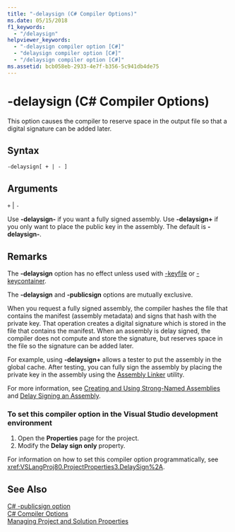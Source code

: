 ```yaml
---
title: "-delaysign (C# Compiler Options)"
ms.date: 05/15/2018
f1_keywords: 
  - "/delaysign"
helpviewer_keywords: 
  - "-delaysign compiler option [C#]"
  - "delaysign compiler option [C#]"
  - "/delaysign compiler option [C#]"
ms.assetid: bcb058eb-2933-4e7f-b356-5c941db4de75
---
```

# -delaysign (C# Compiler Options)

This option causes the compiler to reserve space in the output file so that a digital signature can be added later.

## Syntax

```console
-delaysign[ + | - ]
```

## Arguments

`+` &#124; `-`

Use **-delaysign-** if you want a fully signed assembly. Use **-delaysign+** if you only want to place the public key in the assembly. The default is **-delaysign-**.

## Remarks

The **-delaysign** option has no effect unless used with [-keyfile](../../../csharp/language-reference/compiler-options/keyfile-compiler-option.md) or [-keycontainer](../../../csharp/language-reference/compiler-options/keycontainer-compiler-option.md).

The **-delaysign** and **-publicsign** options are mutually exclusive.

When you request a fully signed assembly, the compiler hashes the file that contains the manifest (assembly metadata) and signs that hash with the private key. That operation creates a digital signature which is stored in the file that contains the manifest. When an assembly is delay signed, the compiler does not compute and store the signature, but reserves space in the file so the signature can be added later.

For example, using **-delaysign+** allows a tester to put the assembly in the global cache. After testing, you can fully sign the assembly by placing the private key in the assembly using the [Assembly Linker](../../../framework/tools/al-exe-assembly-linker.md) utility.

For more information, see [Creating and Using Strong-Named Assemblies](../../../framework/app-domains/create-and-use-strong-named-assemblies.md) and [Delay Signing an Assembly](../../../framework/app-domains/delay-sign-assembly.md).

### To set this compiler option in the Visual Studio development environment

1. Open the **Properties** page for the project.
1. Modify the **Delay sign only** property.

For information on how to set this compiler option programmatically, see <xref:VSLangProj80.ProjectProperties3.DelaySign%2A>.

## See Also

 [C# -publicsign option](publicsign-compiler-option.md)  
 [C# Compiler Options](index.md)  
 [Managing Project and Solution Properties](/visualstudio/ide/managing-project-and-solution-properties)
